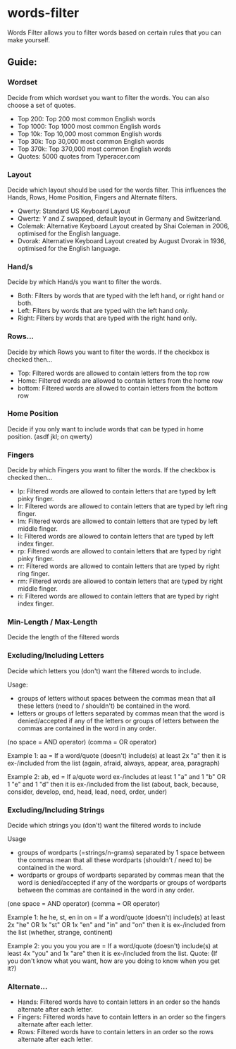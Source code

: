 # words-filter

Words Filter allows you to filter words based on certain rules that you can make yourself.

## Guide:

### Wordset

Decide from which wordset you want to filter the words. You can also choose a set of quotes.
- Top 200: Top 200 most common English words
- Top 1000: Top 1000 most common English words
- Top 10k: Top 10,000 most common English words
- Top 30k: Top 30,000 most common English words
- Top 370k: Top 370,000 most common English words
- Quotes: 5000 quotes from Typeracer.com

### Layout

Decide which layout should be used for the words filter. This influences the Hands, Rows, Home Position, Fingers and Alternate filters.
- Qwerty: Standard US Keyboard Layout
- Qwertz: Y and Z swapped, default layout in Germany and Switzerland.
- Colemak: Alternative Keyboard Layout created by Shai Coleman in 2006, optimised for the English language.
- Dvorak: Alternative Keyboard Layout created by August Dvorak in 1936, optimised for the English language.

### Hand/s

Decide by which Hand/s you want to filter the words.
- Both: Filters by words that are typed with the left hand, or right hand or both.
- Left: Filters by words that are typed with the left hand only.
- Right: Filters by words that are typed with the right hand only.

### Rows...

Decide by which Rows you want to filter the words.
If the checkbox is checked then...
- Top: Filtered words are allowed to contain letters from the top row
- Home: Filtered words are allowed to contain letters from the home row
- bottom: Filtered words are allowed to contain letters from the bottom row

### Home Position

Decide if you only want to include words that can be typed in home position. (asdf jkl; on qwerty)

### Fingers

Decide by which Fingers you want to filter the words.
If the checkbox is checked then...
- lp: Filtered words are allowed to contain letters that are typed by left pinky finger.
- lr: Filtered words are allowed to contain letters that are typed by left ring finger.
- lm: Filtered words are allowed to contain letters that are typed by left middle finger.
- li: Filtered words are allowed to contain letters that are typed by left index finger.
- rp: Filtered words are allowed to contain letters that are typed by right pinky finger.
- rr: Filtered words are allowed to contain letters that are typed by right ring finger.
- rm: Filtered words are allowed to contain letters that are typed by right middle finger.
- ri: Filtered words are allowed to contain letters that are typed by right index finger.

### Min-Length / Max-Length

Decide the length of the filtered words

### Excluding/Including Letters

Decide which letters you (don't) want the filtered words to include.

Usage:
- groups of letters without spaces between the commas mean that all these letters (need to / shouldn't) be contained in the word.
- letters or groups of letters separated by commas mean that the word is denied/accepted if any of the letters or groups of letters between the commas are contained in the word in any order.

(no space = AND operator)
(comma = OR operator)

Example 1: aa = If a word/quote (doesn't) include(s) at least 2x "a" then it is ex-/included from the list (again, afraid, always, appear, area, paragraph)

Example 2: ab, ed = If a/quote word ex-/includes at least 1 "a" and 1 "b" OR 1 "e" and 1 "d" then it is ex-/included from the list (about, back, because, consider, develop, end, head, lead, need, order, under)

### Excluding/Including Strings

Decide which strings you (don't) want the filtered words to include

Usage
- groups of wordparts (=strings/n-grams) separated by 1 space between the commas mean that all these wordparts (shouldn't / need to) be contained in the word.
- wordparts or groups of wordparts separated by commas mean that the word is denied/accepted if any of the wordparts or groups of wordparts between the commas are contained in the word in any order.

(one space = AND operator)
(comma = OR operator)

Example 1: he he, st, en in on = If a word/quote (doesn't) include(s) at least 2x "he" OR 1x "st" OR 1x "en" and "in" and "on" then it is ex-/included from the list (whether, strange, continent)

Example 2: you you you you are = If a word/quote (doesn't) include(s) at least 4x "you" and 1x "are" then it is ex-/included from the list. Quote: (If you don't know what you want, how are you doing to know when you get it?)

### Alternate...
- Hands: Filtered words have to contain letters in an order so the hands alternate after each letter.
- Fingers: Filtered words have to contain letters in an order so the fingers alternate after each letter.
- Rows: Filtered words have to contain letters in an order so the rows alternate after each letter.
